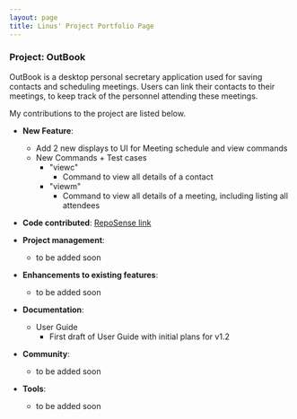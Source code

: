```yaml
---
layout: page
title: Linus' Project Portfolio Page
---
```


### Project: OutBook

OutBook is a desktop personal secretary application used for saving contacts and scheduling meetings. Users can link their contacts to their meetings, to keep track of the personnel attending these meetings.

My contributions to the project are listed below.

- **New Feature**:

  - Add 2 new displays to UI for Meeting schedule and view commands
  - New Commands + Test cases
    - "viewc"
      - Command to view all details of a contact
    - "viewm"
      - Command to view all details of a meeting, including listing all attendees

- **Code contributed**: [RepoSense link](https://nus-cs2103-ay2324s1.github.io/tp-dashboard/?search=lomaply&breakdown=true)

- **Project management**:

  - to be added soon

- **Enhancements to existing features**:

  - to be added soon

- **Documentation**:
  
  - User Guide
    - First draft of User Guide with initial plans for v1.2

- **Community**:

  - to be added soon

- **Tools**:

  - to be added soon
